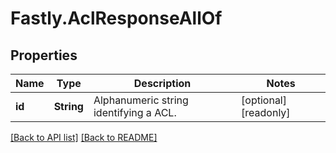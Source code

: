 # Fastly.AclResponseAllOf

## Properties

Name | Type | Description | Notes
------------ | ------------- | ------------- | -------------
**id** | **String** | Alphanumeric string identifying a ACL. | [optional] [readonly] 


[[Back to API list]](../../README.md#endpoints) [[Back to README]](../../README.md)

